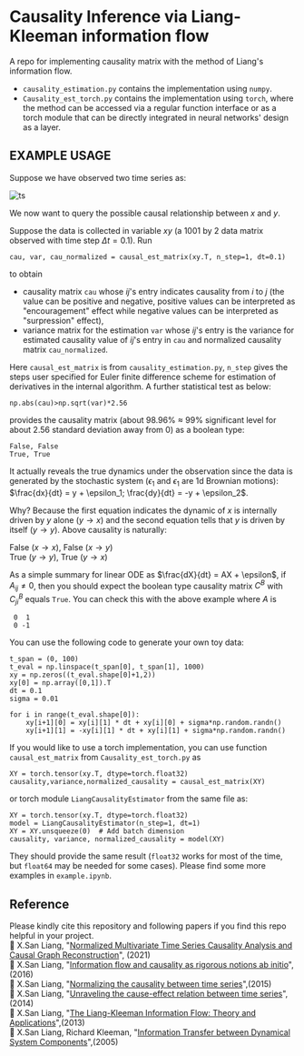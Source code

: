 # Causality Inference via Liang-Kleeman information flow  
 A repo for implementing causality matrix with the method of Liang's information flow.

* `causality_estimation.py` contains the implementation using `numpy`.    
* `Causality_est_torch.py` contains the implementation using `torch`, where the method can be accessed via a regular function interface or as a torch module that can be directly integrated in neural networks' design as a layer.    

 ## EXAMPLE USAGE  
Suppose we have observed two time series as:  

![ts](https://github.com/user-attachments/assets/572fcffe-96ed-4c65-a26f-eda1ab22ce6c)  

We now want to query the possible causal relationship between $x$ and $y$.  

Suppose the data is collected in variable $xy$ (a 1001 by 2 data matrix observed with time step $\Delta t = 0.1$). Run  
```
cau, var, cau_normalized = causal_est_matrix(xy.T, n_step=1, dt=0.1)
```
to obtain  
* causality matrix `cau` whose $ij$'s entry indicates causality from $i$ to $j$ (the value can be positive and negative, positive values can be interpreted as "encouragement" effect while negative values can be interpreted as "surpression" effect),   
* variance matrix for the estimation `var` whose $ij$'s entry is the variance for estimated causality value of $ij$'s entry in `cau` and normalized causality matrix `cau_normalized`.

Here `causal_est_matrix` is from `causality_estimation.py`, `n_step` gives the steps user specified for Euler finite difference scheme for estimation of derivatives in the internal algorithm. A further statistical test as below:
```
np.abs(cau)>np.sqrt(var)*2.56
```
provides the causality matrix (about 98.96% $\approx$ 99% significant level for about 2.56 standard deviation away from 0) as a boolean type:
```
False, False  
True, True
```
It actually reveals the true dynamics under the observation since the data is generated by the stochastic system ($\epsilon_1$ and $\epsilon_1$ are 1d Brownian motions):  
$\frac{dx}{dt} = y + \epsilon_1; \frac{dy}{dt} = -y + \epsilon_2$.   

Why? Because the first equation indicates the dynamic of $x$ is internally driven by $y$ alone ($y\rightarrow x$) and the second equation tells that $y$ is driven by itself ($y\rightarrow y$). Above causality is naturally: 

False ($x\rightarrow x$), False ($x\rightarrow y$)  
True ($y\rightarrow y$), True ($y\rightarrow x$)  

As a simple summary for linear ODE as $\frac{dX}{dt} = AX + \epsilon$, if $A_{ij} \neq 0$, then you should expect the boolean type causality matrix $C^B$ with $C_{ji}^B$ equals `True`. You can check this with the above example where $A$ is 
```
 0  1
 0 -1
```

You can use the following code to generate your own toy data:  
```
t_span = (0, 100)
t_eval = np.linspace(t_span[0], t_span[1], 1000)
xy = np.zeros((t_eval.shape[0]+1,2))
xy[0] = np.array([0,1]).T
dt = 0.1
sigma = 0.01

for i in range(t_eval.shape[0]):
    xy[i+1][0] = xy[i][1] * dt + xy[i][0] + sigma*np.random.randn()
    xy[i+1][1] = -xy[i][1] * dt + xy[i][1] + sigma*np.random.randn()
```

If you would like to use a torch implementation, you can use function `causal_est_matrix` from `Causality_est_torch.py` as 
```
XY = torch.tensor(xy.T, dtype=torch.float32)
causality,variance,normalized_causality = causal_est_matrix(XY)
```  
or torch module `LiangCausalityEstimator` from the same file as:  
```
XY = torch.tensor(xy.T, dtype=torch.float32) 
model = LiangCausalityEstimator(n_step=1, dt=1)
XY = XY.unsqueeze(0)  # Add batch dimension
causality, variance, normalized_causality = model(XY)
```
They should provide the same result (`float32` works for most of the time, but `float64` may be needed for some cases). Please find some more examples in `example.ipynb`.


## Reference
Please kindly cite this repository and following papers if you find this repo helpful in your project.  
    📑 X.San Liang, "[Normalized Multivariate Time Series Causality Analysis and Causal Graph Reconstruction](https://www.mdpi.com/1099-4300/23/6/679)", (2021)   
    📑 X.San Liang, "[Information flow and causality as rigorous notions ab initio](https://journals.aps.org/pre/abstract/10.1103/PhysRevE.94.052201)",(2016)  
    📑 X.San Liang, "[Normalizing the causality between time series](https://journals.aps.org/pre/abstract/10.1103/PhysRevE.92.022126)",(2015)  
    📑 X.San Liang, "[Unraveling the cause-effect relation between time series](https://journals.aps.org/pre/abstract/10.1103/PhysRevE.90.052150)",(2014)  
    📑 X.San Liang, "[The Liang-Kleeman Information Flow: Theory and Applications](https://www.mdpi.com/1099-4300/15/1/327)",(2013)  
    📑 X.San Liang, Richard Kleeman, "[Information Transfer between Dynamical System Components](https://journals.aps.org/prl/abstract/10.1103/PhysRevLett.95.244101)",(2005)
    
